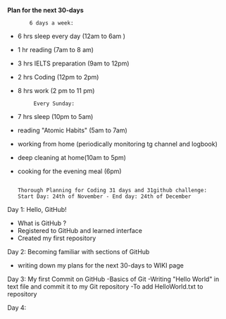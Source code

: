 ****Plan for the next 30-days****

           6 days a week:
* 6 hrs sleep every day (12am to 6am )
* 1 hr reading (7am to 8 am)
* 3 hrs IELTS preparation (9am to 12pm)
* 2 hrs Coding (12pm to 2pm)
* 8 hrs work (2 pm to 11 pm)

           Every Sunday:
* 7 hrs sleep (10pm to 5am)
* reading "Atomic Habits" (5am to 7am)
* working from home (periodically monitoring tg channel and logbook)
* deep cleaning at home(10am to 5pm)
* cooking for the evening meal (6pm)












                                                                                                        Thorough Planning for Coding 31 days and 31github challenge:                                        Start Day: 24th of November - End day: 24th of December



Day 1: Hello, GitHub!
- What is GitHub ?
- Registered to GitHub and learned interface
- Created my first repository

Day 2: Becoming familiar with sections of GitHub
- writing down  my plans for the next 30-days to WIKI page

Day 3: My first Commit on GitHub
-Basics of Git
-Writing "Hello World" in text file and commit it to my Git repository
-To add HelloWorld.txt to repository

Day 4:
